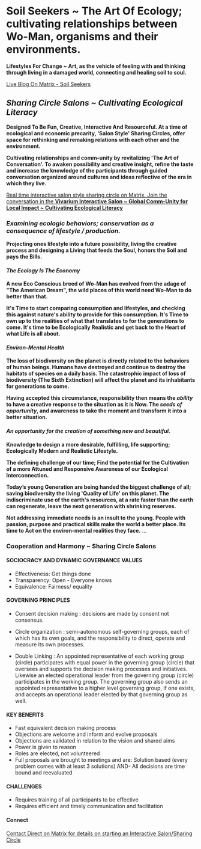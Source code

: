 # Soil Seekers ~ The Art Of Ecology; cultivating relationships between Wo-Man, organisms and their environments.

**Lifestyles For Change ~ Art, as the vehicle of feeling with and thinking through living in a damaged world, connecting and healing soil to soul.**

[Live Blog On Matrix - Soil Seekers](https://matrix.to/#/!EwezVvVjpxKVCMIuRM:matrix.org?via=matrix.org&via=kde.org&via=converser.eu)

## *Sharing Circle Salons ~ Cultivating Ecological Literacy*

**Designed To Be Fun, Creative, Interactive And Resourceful. At a time of ecological and economic precarity, 'Salon Style' Sharing Circles, offer space for rethinking and remaking relations with each other and the environment.**

**Cultivating relationships and comm-unity by revitalizing 'The Art of Conversation'. To awaken possibility and creative insight, refine the taste and increase the knowledge of the participants through guided conversation organized around cultures and ideas reflective of the era in which they live.**

[Real time interactive salon style sharing circle on Matrix. Join the conversation in the **Vivarium Interactive Salon ~ Global Comm-Unity for Local Impact ~ Cultivating Ecological Literacy**](https://matrix.to/#/!LSpVaMCiYQehpJONFF:matrix.org?via=matrix.org&via=t2bot.io&via=stux.chat)

### *Examining ecologic behaviors; conservation as a consequence of lifestyle / production.*

**Projecting ones lifestyle into a future possibility, living the creative process and designing a Living that feeds the Soul, honors the Soil and pays the Bills.**

#### *The Ecology Is The Economy*

**A new Eco Conscious breed of Wo-Man has evolved from the adage of "The American Dream", the wild places of this world need Wo-Man to do better than that.**

**It's Time to start comparing consumption and lifestyles, and checking this against nature's ability to provide for this consumption. It's Time to own up to the realities of what that translates to for the generations to come. It's time to be Ecologically Realistic and get back to the Heart of what Life is all about.** 

#### *Environ-Mental Health*

**The loss of biodiversity on the planet is directly related to the behaviors of human beings. Humans have destroyed and continue to destroy the habitats of species on a daily basis. The catastrophic impact of loss of biodiversity (The Sixth Extinction) will affect the planet and its inhabitants for generations to come.** 

**Having accepted this circumstance, responsibility then means the *ability* to have a creative response to the situation as it is Now. The *seeds of opportunity*, and awareness to take the moment and transform it into a better situation.** 

#### *An opportunity for the creation of something new and beautiful.*

**Knowledge to design a more desirable, fulfilling, life supporting; Ecologically Modern and Realistic Lifestyle.**

**The defining challenge of our time; Find the potential for the Cultivation of a more Attuned and Responsive Awareness of our Ecological Interconnection.**

**Today’s young Generation are being handed the biggest challenge of all; saving biodiversity the living 'Quality of Life' on this planet. The indiscriminate use of the earth's resources, at a rate faster than the earth can regenerate, leave the next generation with shrinking reserves.**

**Not addressing immediate needs is an insult to the young. People with passion, purpose and practical skills make the world a better place. Its time to Act on the environ-mental realities they face.**
...


### Cooperation and Harmony ~ Sharing Circle Salons

#### SOCIOCRACY AND DYNAMIC GOVERNANCE VALUES
- Effectiveness: Get things done
- Transparency: Open - Everyone knows
- Equivalence: Fairness/ equality

#### GOVERNING PRINCIPLES
- Consent decision making : decisions are made by consent not consensus.

- Circle organization : semi-autonomous self-governing groups, each of which has its own goals, and the responsibility to direct, operate and measure its own processes.

- Double Linking : An appointed representative of each working group (circle) participates with equal power in the governing group (circle) that oversees and supports the decision making processes and initiatives. Likewise an elected operational leader from the governing group (circle) participates in the working group. The governing group also sends an appointed representative to a higher level governing group, if one exists, and accepts an operational leader elected by that governing group as well.

#### KEY BENEFITS
- Fast equivalent decision making process
- Objections are welcome and inform and evolve proposals
- Objections are validated in relation to the vision and shared aims
- Power is given to reason
- Roles are elected, not volunteered
- Full proposals are brought to meetings and are: Solution based (every problem comes with at least 3 solutions) AND- All decisions are time bound and reevaluated

#### CHALLENGES
- Requires training of all participants to be effective
- Requires efficient and timely communication and facilitation

#### Connect
[Contact Direct on Matrix for details on starting an Interactive Salon/Sharing Circle](https://matrix.to/#/!ibYXXCkubbZiWtkmhX:matrix.org?via=matrix.org)



